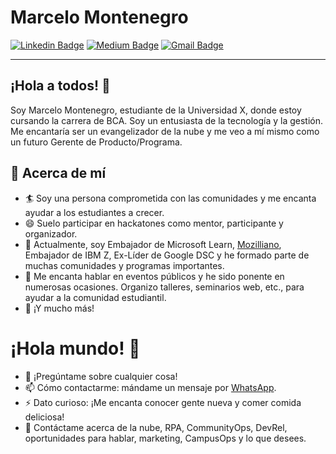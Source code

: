 # Marcelo Montenegro
[![Linkedin Badge](https://img.shields.io/badge/-@m1997-blue?style=flat-square&logo=Linkedin&logoColor=white&link=https://www.linkedin.com/in/tu_nombre_de_Linkedin/)](https://www.linkedin.com/in/tu_nombre_de_Linkedin/) [![Medium Badge](https://img.shields.io/badge/-@tu_nombre_de_Medium-03a57a?style=flat-square&labelColor=000000&logo=Medium&link=https://medium.com/@tu_nombre_de_Medium/)](https://medium.com/tu_nombre_de_Medium/)
[![Gmail Badge](https://img.shields.io/badge/-tu_correo_electrónico-c14438?style=flat-square&logo=Gmail&logoColor=white&link=mailto:tu_correo_electrónico)](mailto:tu_correo_electrónico)

---

## ¡Hola a todos! 👋

Soy Marcelo Montenegro, estudiante de la Universidad X, donde estoy cursando la carrera de BCA. Soy un entusiasta de la tecnología y la gestión. Me encantaría ser un evangelizador de la nube y me veo a mí mismo como un futuro Gerente de Producto/Programa.

## 🧐 Acerca de mí
- 🏄‍ Soy una persona comprometida con las comunidades y me encanta ayudar a los estudiantes a crecer.
- 😄 Suelo participar en hackatones como mentor, participante y organizador.
- 🔭 Actualmente, soy Embajador de Microsoft Learn, [Mozilliano](https://mozillians.org/en-US/u/tu_nombre_de_Mozilliano/), Embajador de IBM Z, Ex-Líder de Google DSC y he formado parte de muchas comunidades y programas importantes.
- 🌱 Me encanta hablar en eventos públicos y he sido ponente en numerosas ocasiones. Organizo talleres, seminarios web, etc., para ayudar a la comunidad estudiantil.
- 👯 ¡Y mucho más!

# ¡Hola mundo! 🤔
- 💬 ¡Pregúntame sobre cualquier cosa!
- 📫 Cómo contactarme: mándame un mensaje por [WhatsApp](https://wa.me/tu_número_de_WhatsApp).
- ⚡ Dato curioso: ¡Me encanta conocer gente nueva y comer comida deliciosa!
- 💬 Contáctame acerca de la nube, RPA, CommunityOps, DevRel, oportunidades para hablar, marketing, CampusOps y lo que desees.
